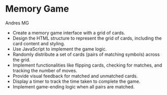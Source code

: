 # Memory Game

 Andres MG

- Create a memory game interface with a grid of cards.
- Design the HTML structure to represent the grid of cards, including the card content and styling.
- Use JavaScript to implement the game logic.
- Randomly distribute a set of cards (pairs of matching symbols) across the grid.
- Implement functionalities like flipping cards, checking for matches, and tracking the number of moves.
- Provide visual feedback for matched and unmatched cards.
- Display a timer to track the time taken to complete the game.
- Implement game-ending logic when all pairs are matched.
